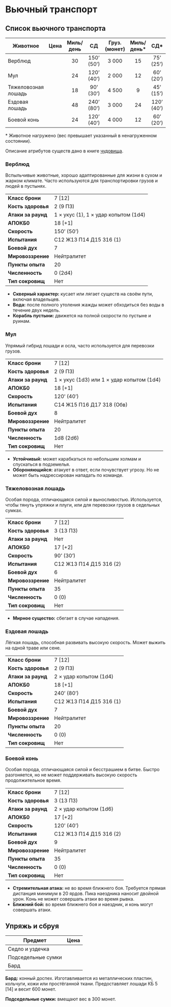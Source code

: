 # Вьючный транспорт

## Список вьючного транспорта

| Животное            |            Цена | Миль/день |     СД     | Груз. (монет) | Миль/день\* |    СД\*    | Груз. (монет)\* |
| ------------------- | --------------: | :-------: | :--------: | :-----------: | :---------: | :--------: | :-------------: |
| Верблюд             | <Coin :v=100 /> |    30     | 150’ (50’) |     3 000     |     15      | 75’ (25’)  |      6 000      |
| Мул                 |  <Coin :v=30 /> |    24     | 120’ (40’) |     2 000     |     12      | 60’ (20’)  |      4 000      |
| Тяжеловозная лошадь |  <Coin :v=40 /> |    18     | 90’ (30’)  |     4 500     |      9      | 45’ (15’)  |      9 000      |
| Ездовая лошадь      |  <Coin :v=75 /> |    48     | 240’ (80’) |     3 000     |     24      | 120’ (40’) |      6 000      |
| Боевой конь         | <Coin :v=250 /> |    24     | 120’ (40’) |     4 000     |     12      | 60’ (20’)  |      8 000      |

\* Животное нагружено (вес превышает указанный в ненагруженном состоянии).

Описание атрибутов существ дано в книге [чудовища](../../monsters/monsters/game-statistics).

### Верблюд

Вспыльчивые животные, хорошо адаптированные для жизни в сухом и жарком климате. Часто используются для транспортировки грузов и людей в пустынях.

|                    |                                      |
| ------------------ | ------------------------------------ |
| **Класс брони**    | 7 [12]                               |
| **Кость здоровья** | 2 (9 ПЗ)                             |
| **Атаки за раунд** | 1 × укус (1), 1 × удар копытом (1d4) |
| **АПОКБ0**         | 18 [+1]                              |
| **Скорость**       | 150’ (50’)                           |
| **Испытания**      | C12 Ж13 П14 Д15 З16 (1)              |
| **Боевой дух**     | 7                                    |
| **Мировоззрение**  | Нейтралитет                          |
| **Пункты опыта**   | 20                                   |
| **Численность**    | 0 (2d4)                              |
| **Тип сокровищ**   | Нет                                  |

-   **Скверный характер:** кусает или лягает существ на своём пути, включая владельцев.
-   **Вода:** после полного утоления жажды может обходиться без воды в течение двух недель.
-   **Корабль пустыни:** движется на полной скорости по пустыне и руинам.

### Мул

Упрямый гибрид лошади и осла, часто используется для перевозки грузов.

|                    |                                           |
| ------------------ | ----------------------------------------- |
| **Класс брони**    | 7 [12]                                    |
| **Кость здоровья** | 2 (9 ПЗ)                                  |
| **Атаки за раунд** | 1 × укус (1d3) или 1 × удар копытом (1d4) |
| **АПОКБ0**         | 18 [+1]                                   |
| **Скорость**       | 120’ (40’)                                |
| **Испытания**      | C14 Ж15 П16 Д17 З18 (Обв)                 |
| **Боевой дух**     | 8                                         |
| **Мировоззрение**  | Нейтралитет                               |
| **Пункты опыта**   | 20                                        |
| **Численность**    | 1d8 (2d6)                                 |
| **Тип сокровищ**   | Нет                                       |

-   **Устойчивый:** может карабкаться по небольшим холмам и спускаться в подземелья.
-   **Обороняющийся:** атакует в ответ, если почувствует угрозу. Но не может быть надрессирован нападать по команде.

### Тяжеловозная лошадь

Особая порода, отличающаяся силой и выносливостью. Используется, чтобы тянуть упряжки и плуги, или для перевозки грузов в седельных сумках.

|                    |                         |
| ------------------ | ----------------------- |
| **Класс брони**    | 7 [12]                  |
| **Кость здоровья** | 3 (13 ПЗ)               |
| **Атаки за раунд** | Нет                     |
| **АПОКБ0**         | 17 [+2]                 |
| **Скорость**       | 90’ (30’)               |
| **Испытания**      | C12 Ж13 П14 Д15 З16 (2) |
| **Боевой дух**     | 6                       |
| **Мировоззрение**  | Нейтралитет             |
| **Пункты опыта**   | 35                      |
| **Численность**    | 0 (0)                   |
| **Тип сокровищ**   | Нет                     |

-   **Мирное существо:** сбегает в случае нападения.

### Ездовая лошадь

Лёгкая лошадь, способная развивать высокую скорость. Может выжить на одной траве или сене.

|                    |                         |
| ------------------ | ----------------------- |
| **Класс брони**    | 7 [12]                  |
| **Кость здоровья** | 2 (9 ПЗ)                |
| **Атаки за раунд** | 2 × удар копытом (1d4)  |
| **АПОКБ0**         | 18 [+1]                 |
| **Скорость**       | 240’ (80’)              |
| **Испытания**      | C12 Ж13 П14 Д15 З16 (1) |
| **Боевой дух**     | 7                       |
| **Мировоззрение**  | Нейтралитет             |
| **Пункты опыта**   | 20                      |
| **Численность**    | 0 (0)                   |
| **Тип сокровищ**   | Нет                     |

### Боевой конь

Особая порода, отличающаяся силой и бесстрашием в битве. Быстро разгоняется, но не может поддерживать высокую скорость продолжительное время.

|                    |                         |
| ------------------ | ----------------------- |
| **Класс брони**    | 7 [12]                  |
| **Кость здоровья** | 3 (13 ПЗ)               |
| **Атаки за раунд** | 2 × удар копытом (1d6)  |
| **АПОКБ0**         | 17 [+2]                 |
| **Скорость**       | 120’ (40’)              |
| **Испытания**      | C12 Ж13 П14 Д15 З16 (2) |
| **Боевой дух**     | 9                       |
| **Мировоззрение**  | Нейтралитет             |
| **Пункты опыта**   | 35                      |
| **Численность**    | 0 (0)                   |
| **Тип сокровищ**   | Нет                     |

-   **Стремительная атака:** не во время ближнего боя. Требуется прямая дистанция минимум в 20 ярдов. Пика наездника наносит двойной урон. Конь не может совершать атаки во время рывка.
-   **Ближний бой:** во время ближнего боя и наездник, и конь могут совершать атаки.

## Упряжь и сбруя

| Предмет            |            Цена |
| ------------------ | --------------: |
| Седло и уздечка    |  <Coin :v=25 /> |
| Подседельные сумки |   <Coin :v=5 /> |
| Бард               | <Coin :v=150 /> |

**Бард:** конный доспех. Изготавливается из металлических пластин, кольчуги, кожи или простёганной ткани. Предоставляет лошади КБ 5 [14] и весит 600 монет.

**Подседельные сумки:** вмещают вес в 300 монет.
